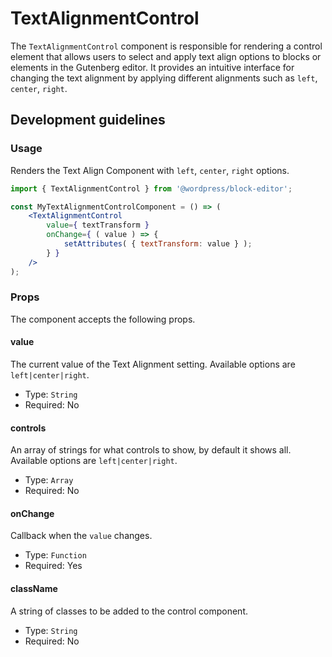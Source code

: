 # TextAlignmentControl

The `TextAlignmentControl` component is responsible for rendering a control element that allows users to select and apply text align options to blocks or elements in the Gutenberg editor. It provides an intuitive interface for changing the text alignment by applying different alignments such as `left`, `center`, `right`.

## Development guidelines

### Usage

Renders the Text Align Component with `left`, `center`, `right` options.

```jsx
import { TextAlignmentControl } from '@wordpress/block-editor';

const MyTextAlignmentControlComponent = () => (
	<TextAlignmentControl
		value={ textTransform }
		onChange={ ( value ) => {
			setAttributes( { textTransform: value } );
		} }
	/>
);
```

### Props

The component accepts the following props.

#### value

The current value of the Text Alignment setting. Available options are `left|center|right`.

-   Type: `String`
-   Required: No

#### controls

An array of strings for what controls to show, by default it shows all. Available options are `left|center|right`.

-   Type: `Array`
-   Required: No

#### onChange

Callback when the `value` changes.

-   Type: `Function`
-   Required: Yes

#### className

A string of classes to be added to the control component.

-   Type: `String`
-   Required: No
